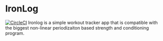 # IronLog
[![CircleCI](https://dl.circleci.com/status-badge/img/gh/bstauff/IronLog.iOS/tree/main.svg?style=svg)](https://dl.circleci.com/status-badge/redirect/gh/bstauff/IronLog.iOS/tree/main)
Ironlog is a simple workout tracker app that is compatible with the biggest non-linear periodizaiton based strength and conditioning program.
